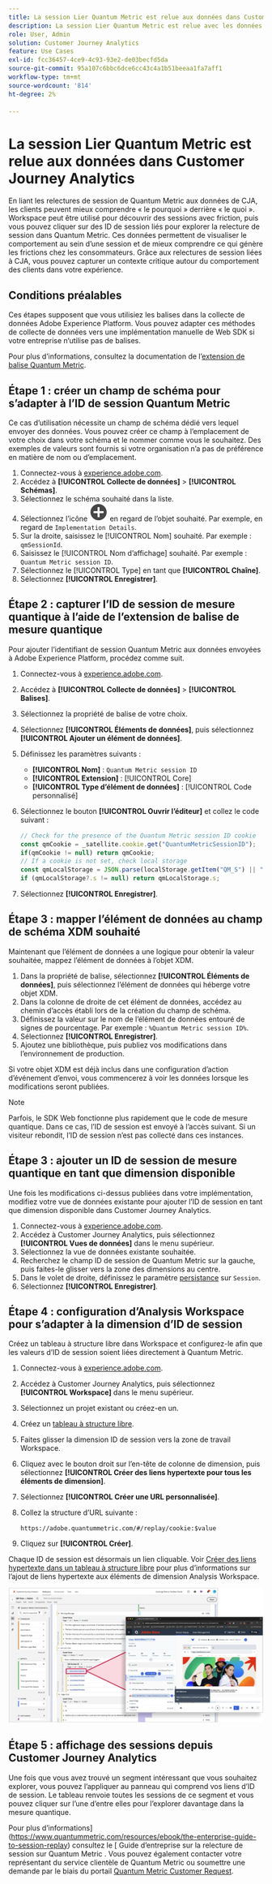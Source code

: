 ```yaml
---
title: La session Lier Quantum Metric est relue aux données dans Customer Journey Analytics
description: La session Lier Quantum Metric est relue avec les données de CJA pour mieux comprendre le « pourquoi » derrière le « quoi ».
role: User, Admin
solution: Customer Journey Analytics
feature: Use Cases
exl-id: fcc36457-4ce9-4c93-93e2-de03becfd5da
source-git-commit: 95a107c6bbc6dce6cc43c4a1b51beeaa1fa7aff1
workflow-type: tm+mt
source-wordcount: '814'
ht-degree: 2%

---
```


# La session Lier Quantum Metric est relue aux données dans Customer Journey Analytics

En liant les relectures de session de Quantum Metric aux données de CJA, les clients peuvent mieux comprendre « le pourquoi » derrière « le quoi ».  Workspace peut être utilisé pour découvrir des sessions avec friction, puis vous pouvez cliquer sur des ID de session liés pour explorer la relecture de session dans Quantum Metric.  Ces données permettent de visualiser le comportement au sein d’une session et de mieux comprendre ce qui génère les frictions chez les consommateurs.  Grâce aux relectures de session liées à CJA, vous pouvez capturer un contexte critique autour du comportement des clients dans votre expérience.

## Conditions préalables

Ces étapes supposent que vous utilisiez les balises dans la collecte de données Adobe Experience Platform. Vous pouvez adapter ces méthodes de collecte de données vers une implémentation manuelle de Web SDK si votre entreprise n’utilise pas de balises.

Pour plus d’informations, consultez la documentation de l’[extension de balise Quantum Metric](https://experienceleague.adobe.com/en/docs/experience-platform/destinations/catalog/analytics/quantum-metric).

## Étape 1 : créer un champ de schéma pour s’adapter à l’ID de session Quantum Metric

Ce cas d’utilisation nécessite un champ de schéma dédié vers lequel envoyer des données. Vous pouvez créer ce champ à l’emplacement de votre choix dans votre schéma et le nommer comme vous le souhaitez. Des exemples de valeurs sont fournis si votre organisation n’a pas de préférence en matière de nom ou d’emplacement.

1. Connectez-vous à [experience.adobe.com](https://experience.adobe.com).
1. Accédez à **[!UICONTROL Collecte de données]** > **[!UICONTROL Schémas]**.
1. Sélectionnez le schéma souhaité dans la liste.
1. Sélectionnez l’icône ![Ajouter un champ](/help/assets/icons/AddCircle.svg) en regard de l’objet souhaité. Par exemple, en regard de `Implementation Details`.
1. Sur la droite, saisissez le [!UICONTROL Nom] souhaité. Par exemple : `qmSessionId`.
1. Saisissez le [!UICONTROL Nom d’affichage] souhaité. Par exemple : `Quantum Metric session ID`.
1. Sélectionnez le [!UICONTROL Type] en tant que **[!UICONTROL Chaîne]**.
1. Sélectionnez **[!UICONTROL Enregistrer]**.

## Étape 2 : capturer l’ID de session de mesure quantique à l’aide de l’extension de balise de mesure quantique

Pour ajouter l’identifiant de session Quantum Metric aux données envoyées à Adobe Experience Platform, procédez comme suit.

1. Connectez-vous à [experience.adobe.com](https://experience.adobe.com).
1. Accédez à **[!UICONTROL Collecte de données]** > **[!UICONTROL Balises]**.
1. Sélectionnez la propriété de balise de votre choix.
1. Sélectionnez **[!UICONTROL Éléments de données]**, puis sélectionnez **[!UICONTROL Ajouter un élément de données]**.
1. Définissez les paramètres suivants :
   * **[!UICONTROL Nom]** : `Quantum Metric session ID`
   * **[!UICONTROL Extension]** : [!UICONTROL Core]
   * **[!UICONTROL Type d’élément de données]** : [!UICONTROL Code personnalisé]
1. Sélectionnez le bouton **[!UICONTROL Ouvrir l’éditeur]** et collez le code suivant :

   ```js
   // Check for the presence of the Quantum Metric session ID cookie
   const qmCookie = _satellite.cookie.get("QuantumMetricSessionID");
   if(qmCookie != null) return qmCookie;
   // If a cookie is not set, check local storage
   const qmLocalStorage = JSON.parse(localStorage.getItem("QM_S") || "{}");
   if (qmLocalStorage?.s != null) return qmLocalStorage.s;
   ```

1. Sélectionnez **[!UICONTROL Enregistrer]**.

## Étape 3 : mapper l’élément de données au champ de schéma XDM souhaité

Maintenant que l’élément de données a une logique pour obtenir la valeur souhaitée, mappez l’élément de données à l’objet XDM.

1. Dans la propriété de balise, sélectionnez **[!UICONTROL Éléments de données]**, puis sélectionnez l’élément de données qui héberge votre objet XDM.
1. Dans la colonne de droite de cet élément de données, accédez au chemin d’accès établi lors de la création du champ de schéma.
1. Définissez la valeur sur le nom de l’élément de données entouré de signes de pourcentage. Par exemple : `%Quantum Metric session ID%`.
1. Sélectionnez **[!UICONTROL Enregistrer]**.
1. Ajoutez une bibliothèque, puis publiez vos modifications dans l’environnement de production.

Si votre objet XDM est déjà inclus dans une configuration d’action d’événement d’envoi, vous commencerez à voir les données lorsque les modifications seront publiées.

>[!NOTE]
>
>Parfois, le SDK Web fonctionne plus rapidement que le code de mesure quantique. Dans ce cas, l’ID de session est envoyé à l’accès suivant. Si un visiteur rebondit, l’ID de session n’est pas collecté dans ces instances.

## Étape 3 : ajouter un ID de session de mesure quantique en tant que dimension disponible

Une fois les modifications ci-dessus publiées dans votre implémentation, modifiez votre vue de données existante pour ajouter l’ID de session en tant que dimension disponible dans Customer Journey Analytics.

1. Connectez-vous à [experience.adobe.com](https://experience.adobe.com).
1. Accédez à Customer Journey Analytics, puis sélectionnez **[!UICONTROL Vues de données]** dans le menu supérieur.
1. Sélectionnez la vue de données existante souhaitée.
1. Recherchez le champ ID de session de Quantum Metric sur la gauche, puis faites-le glisser vers la zone des dimensions au centre.
1. Dans le volet de droite, définissez le paramètre [persistance](/help/data-views/component-settings/persistence.md) sur `Session`.
1. Sélectionnez **[!UICONTROL Enregistrer]**.

## Étape 4 : configuration d’Analysis Workspace pour s’adapter à la dimension d’ID de session

Créez un tableau à structure libre dans Workspace et configurez-le afin que les valeurs d’ID de session soient liées directement à Quantum Metric.

1. Connectez-vous à [experience.adobe.com](https://experience.adobe.com).
1. Accédez à Customer Journey Analytics, puis sélectionnez **[!UICONTROL Workspace]** dans le menu supérieur.
1. Sélectionnez un projet existant ou créez-en un.
1. Créez un [tableau à structure libre](/help/analysis-workspace/visualizations/freeform-table/freeform-table.md).
1. Faites glisser la dimension ID de session vers la zone de travail Workspace.
1. Cliquez avec le bouton droit sur l’en-tête de colonne de dimension, puis sélectionnez **[!UICONTROL Créer des liens hypertexte pour tous les éléments de dimension]**.
1. Sélectionnez **[!UICONTROL Créer une URL personnalisée]**.
1. Collez la structure d’URL suivante :

   ```
   https://adobe.quantummetric.com/#/replay/cookie:$value
   ```

1. Cliquez sur **[!UICONTROL Créer]**.

Chaque ID de session est désormais un lien cliquable. Voir [Créer des liens hypertexte dans un tableau à structure libre](/help/analysis-workspace/visualizations/freeform-table/freeform-table-hyperlinks.md) pour plus d’informations sur l’ajout de liens hypertexte aux éléments de dimension Analysis Workspace.

![Relecture de session](assets/session-replay.png)

## Étape 5 : affichage des sessions depuis Customer Journey Analytics

Une fois que vous avez trouvé un segment intéressant que vous souhaitez explorer, vous pouvez l’appliquer au panneau qui comprend vos liens d’ID de session. Le tableau renvoie toutes les sessions de ce segment et vous pouvez cliquer sur l’une d’entre elles pour l’explorer davantage dans la mesure quantique.

Pour plus d’informations](https://www.quantummetric.com/resources/ebook/the-enterprise-guide-to-session-replay) consultez le [ Guide d’entreprise sur la relecture de session sur Quantum Metric . Vous pouvez également contacter votre représentant du service clientèle de Quantum Metric ou soumettre une demande par le biais du portail [Quantum Metric Customer Request](https://community.quantummetric.com/s/public-support-page).
